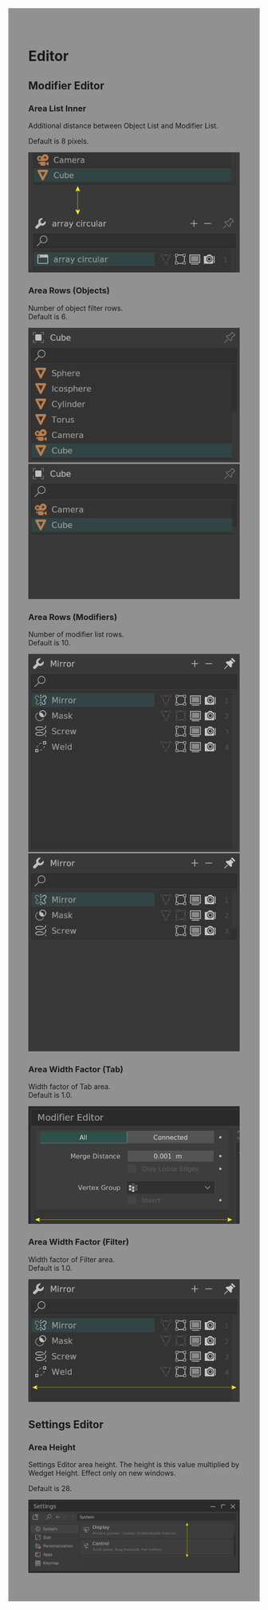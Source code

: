 <div style="background-color: #909190; padding: 40px;">

# Editor

## Modifier Editor

### Area List Inner

<!--py$P.ModifierEditor.bl_rna.properties["area_list_inner"].description$-->Additional distance between Object List and Modifier List<!---->.  
Default is <!--py$P.ModifierEditor.bl_rna.properties["area_list_inner"].default$-->8<!----> pixels.

![](./img/editor_modifier_editor_area_list_inner.png)

### Area Rows (Objects)

Number of object filter rows.  
Default is <!--py$P.ModifierEditor.bl_rna.properties["area_rowlen_obj"].default$-->6<!---->.

![](./img/editor_modifier_editor_area_rows_objects.png)
![](./img/editor_modifier_editor_area_rows_objects2.png)

### Area Rows (Modifiers)

Number of modifier list rows.  
Default is <!--py$P.ModifierEditor.bl_rna.properties["area_rowlen_mds"].default$-->10<!---->.

![](./img/editor_modifier_editor_area_rows_modifiers.png)
![](./img/editor_modifier_editor_area_rows_modifiers2.png)

### Area Width Factor (Tab)

Width factor of Tab area.  
Default is <!--py$P.ModifierEditor.bl_rna.properties["area_widthfac_tab"].default$-->1.0<!---->.

![](./img/editor_modifier_editor_width_factor_tab.png)

### Area Width Factor (Filter)

Width factor of Filter area.  
Default is <!--py$P.ModifierEditor.bl_rna.properties["area_widthfac_filter"].default$-->1.0<!---->.

![](./img/editor_modifier_editor_width_factor_filter.png)

## Settings Editor

### Area Height

<!--py$P.SettingEditor.bl_rna.properties["area_height"].description$-->Settings Editor area height. The height is this value multiplied by Wedget Height. Effect only on new windows<!---->.  
Default is <!--py$P.SettingEditor.bl_rna.properties["area_height"].default$-->28<!---->.

![](./img/editor_settings_editor_area_height.png)
